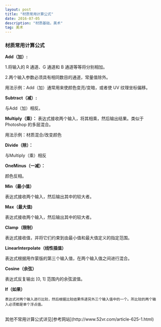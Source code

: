 ```yaml
---
layout: post
title: "材质常用计算公式"
date: 2016-07-05
description: "材质基础，美术"
tag: 美术
---  
```

### 材质常用计算公式
**Add（加）:**

1.将输入的 R 通道、G 通道和 B 通道等等将分别相加。

2.两个输入参数必须具有相同数目的通道，常量值除外。

用法示例：Add（加）通常用来使颜色变亮/变暗，或者使 UV 纹理坐标偏移。

**Subtract（减）:**

与Add（加）相反。

**Multiply（乘）：**
表达式接收两个输入，将其相乘，然后输出结果。类似于 Photoshop 的多层混合。

用法示例：材质混合/改变颜色

**Divide（除）：**

与Multiply（乘）相反

**OneMinus（一减）：**

颜色反相。

**Min（最小值）**

表达式接收两个输入，然后输出其中的较大者。

**Max（最大值)**

表达式接收两个输入，然后输出其中的较大者。

**Clamp（限制）**

表达式接收值，并将它们约束到由最小值和最大值定义的指定范围。


**LinearInterpolate（线性插值）**

表达式根据用作蒙版的第三个输入值，在两个输入值之间进行混合。

**Cosine（余弦）**

表达式反复输出 [0, 1] 范围内的余弦波值。

**If（如果）**
```
表达式对两个输入进行比较，然后根据比较结果传递另外三个输入值中的一个。所比较的两个输入必须都是单个浮点值。
```









<br>
其他不常用计算公式详见[参考网站](http://www.52vr.com/article-625-1.html)

